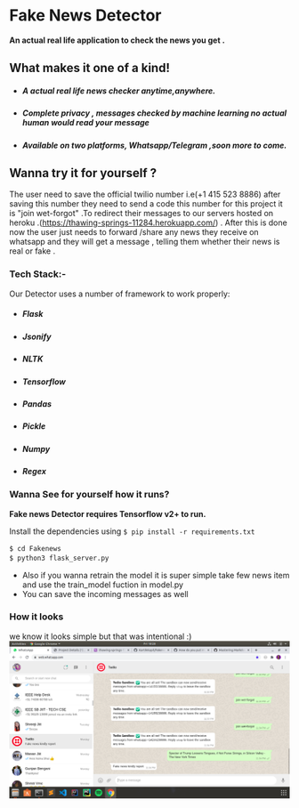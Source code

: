 # Fake News Detector

**An actual real life application to check the news you get .** 

## What makes it one of a kind!

  - ##### A actual real life news checker anytime,anywhere.
  - ##### Complete privacy , messages checked by machine learning no actual human would read your message
  - ##### Available on two platforms, Whatsapp/Telegram ,soon more to come.
## Wanna try it for yourself ?
The user need to save the official twilio number i.e(+1 415 523 8886)  after saving this number they need to send a code this number for this project it is "join wet-forgot" .To redirect their messages to our servers hosted on heroku .(https://thawing-springs-11284.herokuapp.com/) .
After this is done now the user just needs to forward /share any news they receive on whatsapp and
they will get a message , telling them whether their news is real or fake .


### Tech Stack:-

Our Detector  uses a number of framework to work properly:

* ##### Flask 
* ##### Jsonify
* ##### NLTK
* ##### Tensorflow
* ##### Pandas
* ##### Pickle
* ##### Numpy
* ##### Regex

### Wanna See for yourself how it runs? 

**Fake news Detector requires Tensorflow v2+ to run.**

Install the dependencies  using ``` $ pip install -r requirements.txt ```

```sh
$ cd Fakenews
$ python3 flask_server.py 
```

* Also if you wanna retrain the model it is super simple take few news item and use the train_model fuction in model.py
* You can save the incoming messages as well

### How it looks 
we know it looks simple but that was intentional :)
![screenshot of whatsapp ](https://github.com/KartikKapil/Fakenews/blob/master/Screenshot%20from%202020-09-25%2018-28-08.png)
